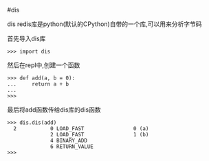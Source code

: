 #dis

dis redis库是python(默认的CPython)自带的一个库,可以用来分析字节码


首先导入dis库
```
>>> import dis
```
然后在repl中,创建一个函数
```
>>> def add(a, b = 0):
...     return a + b
... 
>>>
``` 
最后将add函数传给dis库的dis函数
```
>>> dis.dis(add)
  2           0 LOAD_FAST                0 (a)
              2 LOAD_FAST                1 (b)
              4 BINARY_ADD
              6 RETURN_VALUE
>>> 
```